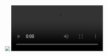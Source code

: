 
![](bob)
<video src="https://github.com/user-attachments/assets/ef89a90a-7a66-4f86-b705-93f9be240418" controls preload></video>

